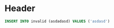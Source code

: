 <!-- TITLE: Hoidan -->
<!-- SUBTITLE: A quick summary of Hoidan -->

# Header

```sql
INSERT INTO invalid (asdadasd) VALUES ('asdasd')
```
